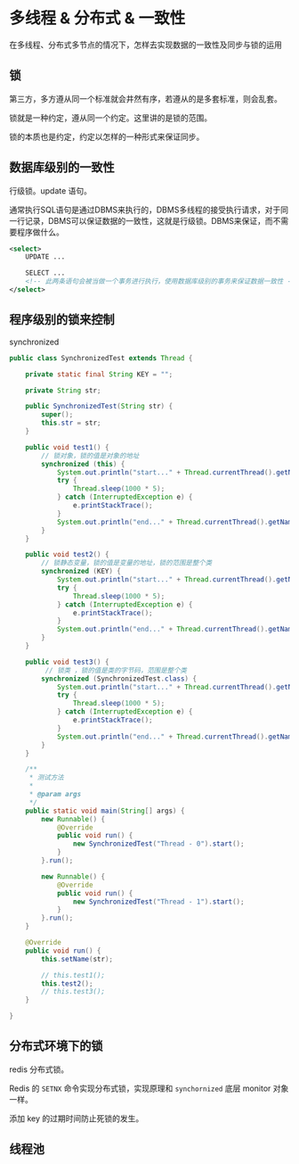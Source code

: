 # 多线程 & 分布式 & 一致性

在多线程、分布式多节点的情况下，怎样去实现数据的一致性及同步与锁的运用

## 锁

第三方，多方遵从同一个标准就会井然有序，若遵从的是多套标准，则会乱套。

锁就是一种约定，遵从同一个约定。这里讲的是锁的范围。

锁的本质也是约定，约定以怎样的一种形式来保证同步。

## 数据库级别的一致性

行级锁。update 语句。

通常执行SQL语句是通过DBMS来执行的，DBMS多线程的接受执行请求，对于同一行记录，DBMS可以保证数据的一致性，这就是行级锁。DBMS来保证，而不需要程序做什么。

```xml
<select>
    UPDATE ...

    SELECT ...
    <!-- 此两条语句会被当做一个事务进行执行，使用数据库级别的事务来保证数据一致性 -->
</select>
```

## 程序级别的锁来控制

synchronized

```java
public class SynchronizedTest extends Thread {

    private static final String KEY = "";

    private String str;

    public SynchronizedTest(String str) {
        super();
        this.str = str;
    }

    public void test1() {
        // 锁对象，锁的值是对象的地址
        synchronized (this) {
            System.out.println("start..." + Thread.currentThread().getName());
            try {
                Thread.sleep(1000 * 5);
            } catch (InterruptedException e) {
                e.printStackTrace();
            }
            System.out.println("end..." + Thread.currentThread().getName());
        }
    }

    public void test2() {
        // 锁静态变量，锁的值是变量的地址，锁的范围是整个类
        synchronized (KEY) {
            System.out.println("start..." + Thread.currentThread().getName());
            try {
                Thread.sleep(1000 * 5);
            } catch (InterruptedException e) {
                e.printStackTrace();
            }
            System.out.println("end..." + Thread.currentThread().getName());
        }
    }

    public void test3() {
         // 锁类 ，锁的值是类的字节码，范围是整个类
        synchronized (SynchronizedTest.class) {
            System.out.println("start..." + Thread.currentThread().getName());
            try {
                Thread.sleep(1000 * 5);
            } catch (InterruptedException e) {
                e.printStackTrace();
            }
            System.out.println("end..." + Thread.currentThread().getName());
        }
    }

    /**
     * 测试方法
     * 
     * @param args
     */
    public static void main(String[] args) {
        new Runnable() {
            @Override
            public void run() {
                new SynchronizedTest("Thread - 0").start();
            }
        }.run();

        new Runnable() {
            @Override
            public void run() {
                new SynchronizedTest("Thread - 1").start();
            }
        }.run();
    }

    @Override
    public void run() {
        this.setName(str);

        // this.test1();
        this.test2();
        // this.test3();
    }

}
```

## 分布式环境下的锁

redis 分布式锁。

Redis 的 `SETNX` 命令实现分布式锁，实现原理和 `synchornized` 底层 monitor 对象一样。

添加 key 的过期时间防止死锁的发生。

## 线程池
